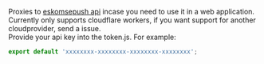Proxies to [eskomsepush api](https://eskomsepush.gumroad.com/l/api) incase you need to use it in a web application.  
Currently only supports cloudflare workers, if you want support for another cloudprovider, send a issue.  
Provide your api key into the token.js.
For example:

```js
export default 'xxxxxxxx-xxxxxxxx-xxxxxxxx-xxxxxxxx';
```

